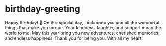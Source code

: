 # birthday-greeting
Happy Birthday! 🎉 On this special day, I celebrate you and all the wonderful things that make you unique. Your kindness, laughter, and support mean the world to me. May this year bring you new adventures, cherished memories, and endless happiness. Thank you for being you. With all my heart
